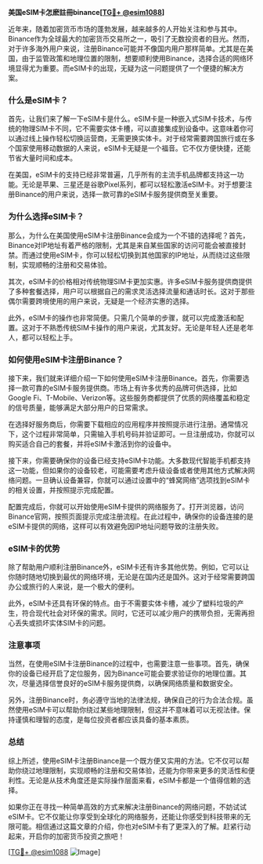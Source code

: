 **美国eSIM卡怎麽註冊binance[[TG💪+ @esim1088](https://t.me/s/esim1088)]**

近年来，随着加密货币市场的蓬勃发展，越来越多的人开始关注和参与其中。Binance作为全球最大的加密货币交易所之一，吸引了无数投资者的目光。然而，对于许多海外用户来说，注册Binance可能并不像国内用户那样简单。尤其是在美国，由于监管政策和地理位置的限制，想要顺利使用Binance，选择合适的网络环境显得尤为重要。而eSIM卡的出现，无疑为这一问题提供了一个便捷的解决方案。

### 什么是eSIM卡？

首先，让我们来了解一下eSIM卡是什么。eSIM卡是一种嵌入式SIM卡技术，与传统的物理SIM卡不同，它不需要实体卡槽，可以直接集成到设备中。这意味着你可以通过线上操作轻松切换运营商，无需更换实体卡。对于经常需要跨国旅行或在多个国家使用移动数据的人来说，eSIM卡无疑是一个福音。它不仅方便快捷，还能节省大量时间和成本。

在美国，eSIM卡的支持已经非常普遍，几乎所有的主流手机品牌都支持这一功能。无论是苹果、三星还是谷歌Pixel系列，都可以轻松激活eSIM卡。对于想要注册Binance的用户来说，选择一款可靠的eSIM卡服务提供商至关重要。

### 为什么选择eSIM卡？

那么，为什么在美国使用eSIM卡注册Binance会成为一个不错的选择呢？首先，Binance对IP地址有着严格的限制，尤其是来自某些国家的访问可能会被直接封禁。而通过使用eSIM卡，你可以轻松切换到其他国家的IP地址，从而绕过这些限制，实现顺畅的注册和交易体验。

其次，eSIM卡的价格相对传统物理SIM卡更加实惠。许多eSIM卡服务提供商提供了多种套餐选择，用户可以根据自己的需求灵活选择流量和通话时长。这对于那些偶尔需要跨境使用的用户来说，无疑是一个经济实惠的选择。

此外，eSIM卡的操作也非常简便。只需几个简单的步骤，就可以完成激活和配置。这对于不熟悉传统SIM卡操作的用户来说，尤其友好。无论是年轻人还是老年人，都可以轻松上手。

### 如何使用eSIM卡注册Binance？

接下来，我们就来详细介绍一下如何使用eSIM卡注册Binance。首先，你需要选择一款可靠的eSIM卡服务提供商。市场上有许多优秀的品牌可供选择，比如Google Fi、T-Mobile、Verizon等。这些服务商都提供了优质的网络覆盖和稳定的信号质量，能够满足大部分用户的日常需求。

在选择好服务商后，你需要下载相应的应用程序并按照提示进行注册。通常情况下，这个过程非常简单，只需输入手机号码并验证即可。一旦注册成功，你就可以购买适合自己的套餐，并将eSIM卡激活到你的设备中。

接下来，你需要确保你的设备已经支持eSIM卡功能。大多数现代智能手机都支持这一功能，但如果你的设备较老，可能需要考虑升级设备或者使用其他方式解决网络问题。一旦确认设备兼容，你就可以通过设置中的“蜂窝网络”选项找到eSIM卡的相关设置，并按照提示完成配置。

配置完成后，你就可以开始使用eSIM卡提供的网络服务了。打开浏览器，访问Binance官网，按照页面提示完成注册流程。在此过程中，确保你的设备连接的是eSIM卡提供的网络，这样可以有效避免因IP地址问题导致的注册失败。

### eSIM卡的优势

除了帮助用户顺利注册Binance外，eSIM卡还有许多其他优势。例如，它可以让你随时随地切换到最优的网络环境，无论是在国内还是国外。这对于经常需要跨国办公或旅行的人来说，是一个极大的便利。

此外，eSIM卡还具有环保的特点。由于不需要实体卡槽，减少了塑料垃圾的产生，符合现代社会对环保的需求。同时，它还可以减少用户的携带负担，无需再担心丢失或损坏实体SIM卡的问题。

### 注意事项

当然，在使用eSIM卡注册Binance的过程中，也需要注意一些事项。首先，确保你的设备已经开启了定位服务，因为Binance可能会要求验证你的地理位置。其次，尽量选择信誉良好的eSIM卡服务提供商，以确保网络质量和数据安全。

另外，注册Binance时，务必遵守当地的法律法规，确保自己的行为合法合规。虽然使用eSIM卡可以帮助你绕过某些地理限制，但这并不意味着可以无视法律。保持谨慎和理智的态度，是每位投资者都应该具备的基本素质。

### 总结

综上所述，使用eSIM卡注册Binance是一个既方便又实用的方法。它不仅可以帮助你绕过地理限制，实现顺畅的注册和交易体验，还能为你带来更多的灵活性和便利性。无论是从技术角度还是实际操作层面来看，eSIM卡都是一个值得信赖的选择。

如果你正在寻找一种简单高效的方式来解决注册Binance的网络问题，不妨试试eSIM卡。它不仅能让你享受到全球化的网络服务，还能让你感受到科技带来的无限可能。相信通过这篇文章的介绍，你也对eSIM卡有了更深入的了解。赶紧行动起来，开启你的加密货币投资之旅吧！

[[TG💪+ @esim1088](https://t.me/s/esim1088) ![Image](https://i.postimg.cc/4NQfJmqS/Snipaste-2025-05-13-00-14-12.png)]